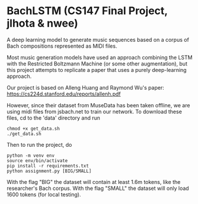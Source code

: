 # BachLSTM (CS147 Final Project, jlhota & nwee)

A deep learning model to generate music sequences based on a corpus of Bach compositions represented as MIDI files.

Most music generation models have used an approach combining the LSTM with the Restricted Boltzmann Machine (or some other augmentation), but this project attempts to replicate a paper that uses a purely deep-learning approach.

Our project is based on Alleng Huang and Raymond Wu's paper: https://cs224d.stanford.edu/reports/allenh.pdf

However, since their dataset from MuseData has been taken offline, we are using midi files from jsbach.net to train our network.
To download these files, cd to the 'data' directory and run
```
chmod +x get_data.sh
./get_data.sh
```

Then to run the project, do
```
python -m venv env
source env/bin/activate
pip install -r requirements.txt
python assignment.py [BIG/SMALL]
```

With the flag "BIG" the dataset will contain at least 1.6m tokens, like the researcher's Bach corpus.
With the flag "SMALL" the dataset will only load 1600 tokens (for local testing).
